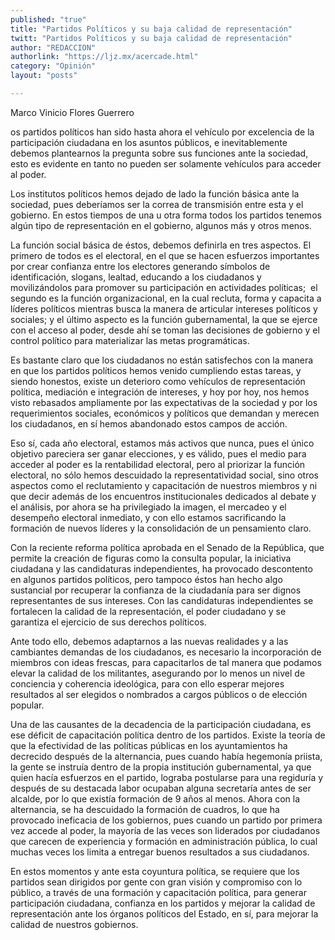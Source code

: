 ```yaml
---
published: "true"
title: "Partidos Políticos y su baja calidad de representación"
twitt: "Partidos Políticos y su baja calidad de representación"
author: "REDACCION"
authorlink: "https://ljz.mx/acercade.html"
category: "Opinión"
layout: "posts"

---
```



  Marco Vinicio Flores Guerrero



  os partidos políticos han sido hasta ahora el vehículo por excelencia de la participación ciudadana en los asuntos públicos, e inevitablemente debemos plantearnos la pregunta sobre sus funciones ante la sociedad, esto es evidente en tanto no pueden ser solamente vehículos para acceder al poder.



  Los institutos políticos hemos dejado de lado la función básica ante la sociedad, pues deberíamos ser la correa de transmisión entre esta y el gobierno. En estos tiempos de una u otra forma todos los partidos tenemos algún tipo de representación en el gobierno, algunos más y otros menos.



  La función social básica de éstos, debemos definirla en tres aspectos. El primero de todos es el electoral, en el que se hacen esfuerzos importantes por crear confianza entre los electores generando símbolos de identificación, slogans, lealtad, educando a los ciudadanos y movilizándolos para promover su participación en actividades políticas;  el segundo es la función organizacional, en la cual recluta, forma y capacita a líderes políticos mientras busca la manera de articular intereses políticos y sociales; y el último aspecto es la función gubernamental, la que se ejerce con el acceso al poder, desde ahí se toman las decisiones de gobierno y el control político para materializar las metas programáticas.



  Es bastante claro que los ciudadanos no están satisfechos con la manera en que los partidos políticos hemos venido cumpliendo estas tareas, y siendo honestos, existe un deterioro como vehículos de representación política, mediación e integración de intereses, y hoy por hoy, nos hemos visto rebasados ampliamente por las expectativas de la sociedad y por los requerimientos sociales, económicos y políticos que demandan y merecen los ciudadanos, en sí hemos abandonado estos campos de acción.



  Eso sí, cada año electoral, estamos más activos que nunca, pues el único objetivo pareciera ser ganar elecciones, y es válido, pues el medio para acceder al poder es la rentabilidad electoral, pero al priorizar la función electoral, no sólo hemos descuidado la representatividad social, sino otros aspectos como el reclutamiento y capacitación de nuestros miembros y ni que decir además de los encuentros institucionales dedicados al debate y el análisis, por ahora se ha privilegiado la imagen, el mercadeo y el desempeño electoral inmediato, y con ello estamos sacrificando la formación de nuevos líderes y la consolidación de un pensamiento claro.



  Con la reciente reforma política aprobada en el Senado de la República, que permite la creación de figuras como la consulta popular, la iniciativa ciudadana y las candidaturas independientes, ha provocado descontento en algunos partidos políticos, pero tampoco éstos han hecho algo sustancial por recuperar la confianza de la ciudadanía para ser dignos representantes de sus intereses. Con las candidaturas independientes se fortalecen la calidad de la representación, el poder ciudadano y se garantiza el ejercicio de sus derechos políticos.



  Ante todo ello, debemos adaptarnos a las nuevas realidades y a las cambiantes demandas de los ciudadanos, es necesario la incorporación de miembros con ideas frescas, para capacitarlos de tal manera que podamos elevar la calidad de los militantes, asegurando por lo menos un nivel de conciencia y coherencia ideológica, para con ello esperar mejores resultados al ser elegidos o nombrados a cargos públicos o de elección popular.



  Una de las causantes de la decadencia de la participación ciudadana, es ese déficit de capacitación política dentro de los partidos. Existe la teoría de que la efectividad de las políticas públicas en los ayuntamientos ha decrecido después de la alternancia, pues cuando había hegemonía priista, la gente se instruía dentro de la propia institución gubernamental, ya que quien hacía esfuerzos en el partido, lograba postularse para una regiduría y después de su destacada labor ocupaban alguna secretaría antes de ser alcalde, por lo que existía formación de 9 años al menos. Ahora con la alternancia, se ha descuidado la formación de cuadros, lo que ha provocado ineficacia de los gobiernos, pues cuando un partido por primera vez accede al poder, la mayoría de las veces son liderados por ciudadanos que carecen de experiencia y formación en administración pública, lo cual muchas veces los limita a entregar buenos resultados a sus ciudadanos.



  En estos momentos y ante esta coyuntura política, se requiere que los partidos sean dirigidos por gente con gran visión y compromiso con lo público, a través de una formación y capacitación política, para generar participación ciudadana, confianza en los partidos y mejorar la calidad de representación ante los órganos políticos del Estado, en sí, para mejorar la calidad de nuestros gobiernos.



   



   

